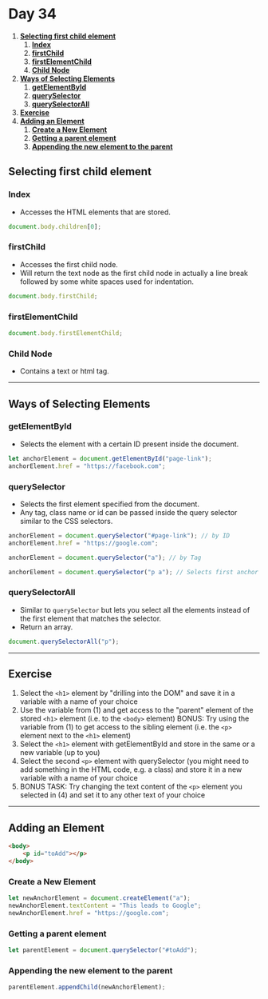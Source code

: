 # **Day 34** <!-- omit in toc -->

1. [**Selecting first child element**](#selecting-first-child-element)
   1. [**Index**](#index)
   2. [**firstChild**](#firstchild)
   3. [**firstElementChild**](#firstelementchild)
   4. [**Child Node**](#child-node)
2. [**Ways of Selecting Elements**](#ways-of-selecting-elements)
   1. [**getElementById**](#getelementbyid)
   2. [**querySelector**](#queryselector)
   3. [**querySelectorAll**](#queryselectorall)
3. [**Exercise**](#exercise)
4. [**Adding an Element**](#adding-an-element)
   1. [**Create a New Element**](#create-a-new-element)
   2. [**Getting a parent element**](#getting-a-parent-element)
   3. [**Appending the new element to the parent**](#appending-the-new-element-to-the-parent)

## **Selecting first child element**

### **Index**

-   Accesses the HTML elements that are stored.

```javascript
document.body.children[0];
```

### **firstChild**

-   Accesses the first child node.
-   Will return the text node as the first child node in actually a line break followed by some white spaces used for indentation.

```javascript
document.body.firstChild;
```

### **firstElementChild**

```javascript
document.body.firstElementChild;
```

### **Child Node**

-   Contains a text or html tag.

---

## **Ways of Selecting Elements**

### **getElementById**

-   Selects the element with a certain ID present inside the document.

```javascript
let anchorElement = document.getElementById("page-link");
anchorElement.href = "https://facebook.com";
```

### **querySelector**

-   Selects the first element specified from the document.
-   Any tag, class name or id can be passed inside the query selector similar to the CSS selectors.

```javascript
anchorElement = document.querySelector("#page-link"); // by ID
anchorElement.href = "https://google.com";

anchorElement = document.querySelector("a"); // by Tag

anchorElement = document.querySelector("p a"); // Selects first anchor tag present inside a paragraph.
```

### **querySelectorAll**

-   Similar to `querySelector` but lets you select all the elements instead of the first element that matches the selector.
-   Return an array.

```javascript
document.querySelectorAll("p");
```

---

## **Exercise**

1. Select the `<h1>` element by "drilling into the DOM" and
   save it in a variable with a name of your choice
2. Use the variable from (1) and get access to the "parent"
   element of the stored `<h1>` element (i.e. to the `<body>` element)
   BONUS: Try using the variable from (1) to get access to the
   sibling element (i.e. the `<p>` element next to the `<h1>` element)
3. Select the `<h1>` element with getElementById and store in
   the same or a new variable (up to you)
4. Select the second `<p>` element with querySelector (you might
   need to add something in the HTML code, e.g. a class)
   and store it in a new variable with a name of your choice
5. BONUS TASK: Try changing the text content of the `<p>` element
   you selected in (4) and set it to any other text of your choice

---

## **Adding an Element**

```html
<body>
    <p id="toAdd"></p>
</body>
```

### **Create a New Element**

```javascript
let newAnchorElement = document.createElement("a");
newAnchorElement.textContent = "This leads to Google";
newAnchorElement.href = "https://google.com";
```

### **Getting a parent element**

```javascript
let parentElement = document.querySelector("#toAdd");
```

### **Appending the new element to the parent**

```javascript
parentElement.appendChild(newAnchorElement);
```
